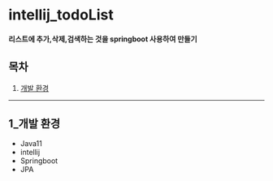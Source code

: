 # intellij_todoList
#### 리스트에 추가,삭제,검색하는 것을 springboot 사용하여 만들기

## 목차
1. [개발 환경](#1_개발-환경)

---
## 1_개발 환경
- Java11
- intellij
- Springboot
- JPA
